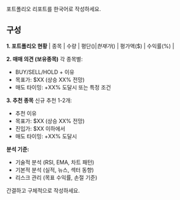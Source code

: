 포트폴리오 리포트를 한국어로 작성하세요.

## 구성

**1. 포트폴리오 현황**
| 종목 | 수량 | 평단($) | 현재가($) | 평가액($) | 수익률(%) |

**2. 매매 의견 (보유종목)**
각 종목별: 
- BUY/SELL/HOLD + 이유
- 목표가: $XX (상승 XX% 전망)
- 매도 타이밍: +XX% 도달시 또는 특정 조건

**3. 추천 종목**
신규 추천 1-2개:
- 추천 이유
- 목표가: $XX (상승 XX% 전망) 
- 진입가: $XX 이하에서
- 매도 타이밍: +XX% 도달시

**분석 기준:**
- 기술적 분석 (RSI, EMA, 차트 패턴)
- 기본적 분석 (실적, 뉴스, 섹터 동향)
- 리스크 관리 (목표 수익률, 손절 기준)

간결하고 구체적으로 작성하세요.